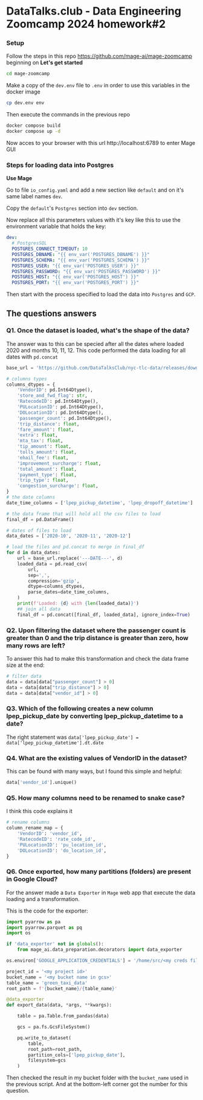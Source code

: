 # DataTalks.club - Data Engineering Zoomcamp 2024 homework#2

### Setup

Follow the steps in this repo https://github.com/mage-ai/mage-zoomcamp beginning on **Let's get started**

``` bash
cd mage-zoomcamp
```
Make a copy of the `dev.env` file to `.env` in order to use this variables in the docker image

```bash
cp dev.env env
```
Then execute the commands in the previous repo

```bash
docker compose build
docker compose up -d
```

Now acces to your browser with this url http://localhost:6789 to enter Mage GUI

### Steps for loading data into Postgres

**Use Mage**

Go to file `io_config.yaml` and add a new section like `default` and on it's same label names `dev`.

Copy the `default`'s `Postgres` section into `dev` section.

Now replace all this parameters values with it's key like this to use the environment variable that holds the key:

```yaml
dev:
  # PostgresSQL
  POSTGRES_CONNECT_TIMEOUT: 10
  POSTGRES_DBNAME: "{{ env_var('POSTGRES_DBNAME') }}"
  POSTGRES_SCHEMA: "{{ env_var('POSTGRES_SCHEMA') }}"
  POSTGRES_USER: "{{ env_var('POSTGRES_USER') }}"
  POSTGRES_PASSWORD: "{{ env_var('POSTGRES_PASSWORD') }}"
  POSTGRES_HOST: "{{ env_var('POSTGRES_HOST') }}"
  POSTGRES_PORT: "{{ env_var('POSTGRES_PORT') }}"
```

Then start with the process specified to load the data into `Postgres` and `GCP`.

## The questions answers

### Q1. Once the dataset is loaded, what's the shape of the data?

The answer was to this can be specied after all the dates where loaded 2020 and months 10, 11, 12. 
This code performed the data loading for all dates with `pd.concat`

```python
base_url = 'https://github.com/DataTalksClub/nyc-tlc-data/releases/download/green/green_tripdata_---DATE---.csv.gz'

# columns types
columns_dtypes = {
    'VendorID': pd.Int64Dtype(),
    'store_and_fwd_flag': str,
    'RatecodeID': pd.Int64Dtype(),
    'PULocationID': pd.Int64Dtype(),
    'DOLocationID': pd.Int64Dtype(),
    'passenger_count': pd.Int64Dtype(),
    'trip_distance': float,
    'fare_amount': float,
    'extra': float,
    'mta_tax': float,
    'tip_amount': float,
    'tolls_amount': float,
    'ehail_fee': float,
    'improvement_surcharge': float,
    'total_amount': float,
    'payment_type': float,
    'trip_type': float,
    'congestion_surcharge': float,
}
# the date columns
date_time_columns = ['lpep_pickup_datetime', 'lpep_dropoff_datetime']

# the data frame that will hold all the csv files to load
final_df = pd.DataFrame()

# dates of files to load
data_dates = ['2020-10', '2020-11', '2020-12']

# load the files and pd.concat to merge in final_df
for d in data_dates:
    url = base_url.replace('---DATE---', d)
    loaded_data = pd.read_csv(
        url, 
        sep=',',
        compression='gzip',
        dtype=columns_dtypes,
        parse_dates=date_time_columns,
    )
    print(f'Loaded: {d} with {len(loaded_data)}')
    ## join all data
    final_df = pd.concat([final_df, loaded_data], ignore_index=True)
```

### Q2. Upon filtering the dataset where the passenger count is greater than 0 and the trip distance is greater than zero, how many rows are left?

To answer this had to make this transformation and check the data frame size at the end:

```python
# filter data
data = data[data["passenger_count"] > 0]
data = data[data["trip_distance"] > 0]
data = data[data["vendor_id"] > 0]
```
### Q3. Which of the following creates a new column lpep_pickup_date by converting lpep_pickup_datetime to a date?

The right statement was `data['lpep_pickup_date'] = data['lpep_pickup_datetime'].dt.date`

### Q4. What are the existing values of VendorID in the dataset?

This can be found with many ways, but I found this simple and helpful:

```python
data['vendor_id'].unique()
```

### Q5. How many columns need to be renamed to snake case?

I think this code explains it

```python 
# rename columns
column_rename_map = {
    'VendorID': 'vendor_id',
    'RatecodeID': 'rate_code_id',
    'PULocationID': 'pu_location_id',
    'DOLocationID': 'do_location_id',
}
```
### Q6. Once exported, how many partitions (folders) are present in Google Cloud?

For the answer made a `Data Exporter` in `Mage` web app that execute the data loading and a transformation.

This is the code for the exporter:

```python 
import pyarrow as pa
import pyarrow.parquet as pq
import os

if 'data_exporter' not in globals():
    from mage_ai.data_preparation.decorators import data_exporter

os.environ['GOOGLE_APPLICATION_CREDENTIALS'] = '/home/src/<my creds file>'

project_id = '<my project id>'
bucket_name = '<my bucket name in gcs>'
table_name = 'green_taxi_data'
root_path = f'{bucket_name}/{table_name}'

@data_exporter
def export_data(data, *args, **kwargs):

    table = pa.Table.from_pandas(data)

    gcs = pa.fs.GcsFileSystem()

    pq.write_to_dataset(
        table,
        root_path=root_path,
        partition_cols=['lpep_pickup_date'],
        filesystem=gcs
    )
```

Then checked the result in my bucket folder with the `bucket_name` used in the previous script.
And at the bottom-left corner got the number for this question. 